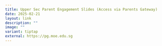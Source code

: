 ```yaml
---
title: Upper Sec Parent Engagement Slides (Access via Parents Gateway)
date: 2025-02-21
layout: link
description: ""
image: ""
variant: tiptap
external: https://pg.moe.edu.sg
---
```

